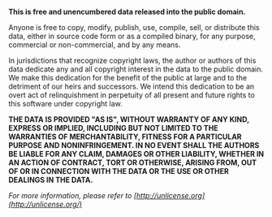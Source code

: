 **This is free and unencumbered data released into the public domain.**

Anyone is free to copy, modify, publish, use, compile, sell, or distribute this data, either in source code form or as a compiled binary, for any purpose, commercial or non-commercial, and by any means.

In jurisdictions that recognize copyright laws, the author or authors of this data dedicate any and all copyright interest in the data to the public domain. We make this dedication for the benefit of the public at large and to the detriment of our heirs and successors. We intend this dedication to be an overt act of relinquishment in perpetuity of all present and future rights to this software under copyright law.

**THE DATA IS PROVIDED "AS IS", WITHOUT WARRANTY OF ANY KIND, EXPRESS OR IMPLIED, INCLUDING BUT NOT LIMITED TO THE WARRANTIES OF MERCHANTABILITY, FITNESS FOR A PARTICULAR PURPOSE AND NONINFRINGEMENT.  IN NO EVENT SHALL THE AUTHORS BE LIABLE FOR ANY CLAIM, DAMAGES OR OTHER LIABILITY, WHETHER IN AN ACTION OF CONTRACT, TORT OR OTHERWISE, ARISING FROM, OUT OF OR IN CONNECTION WITH THE DATA OR THE USE OR OTHER DEALINGS IN THE DATA.**

_For more information, please refer to [http://unlicense.org](http://unlicense.org/)_
